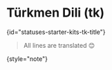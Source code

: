 # Türkmen Dili (tk)
{id="statuses-starter-kits-tk-title"}


> All lines are translated 😊
>
{style="note"}
